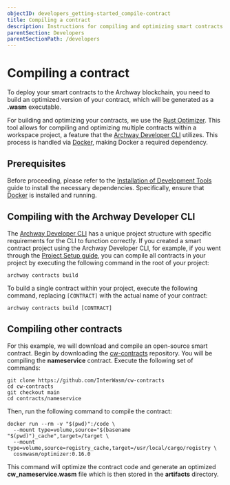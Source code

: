 ```yaml
---
objectID: developers_getting-started_compile-contract
title: Compiling a contract
description: Instructions for compiling and optimizing smart contracts to be deployed to the Archway network
parentSection: Developers
parentSectionPath: /developers
---
```


# Compiling a contract

To deploy your smart contracts to the Archway blockchain, you need to build an optimized version of your contract, which will be generated as a **.wasm** executable.

For building and optimizing your contracts, we use the [Rust Optimizer](https://github.com/CosmWasm/optimizer). This tool allows for compiling and optimizing multiple contracts within a workspace project, a feature that the [Archway Developer CLI](/developers/developer-tools/developer-cli) utilizes. This process is handled via [Docker](/developers/getting-started/install#docker), making Docker a required dependency.

## Prerequisites

Before proceeding, please refer to the [Installation of Development Tools](/developers/getting-started/install) guide to install the necessary dependencies. Specifically, ensure that [Docker](/developers/getting-started/install#docker) is installed and running.

## Compiling with the Archway Developer CLI

The [Archway Developer CLI](/developers/developer-tools/developer-cli) has a unique project structure with specific requirements for the CLI to function correctly. If you created a smart contract project using the Archway Developer CLI, for example, if you went through the [Project Setup guide](/developers/getting-started/setup), you can compile all contracts in your project by executing the following command in the root of your project:

```shell
archway contracts build
```

To build a single contract within your project, execute the following command, replacing `[CONTRACT]` with the actual name of your contract:

```shell
archway contracts build [CONTRACT]
```

## Compiling other contracts

For this example, we will download and compile an open-source smart contract. Begin by downloading the [cw-contracts](https://github.com/InterWasm/cw-contracts) repository. You will be compiling the **nameservice** contract. Execute the following set of commands:

```shell
git clone https://github.com/InterWasm/cw-contracts
cd cw-contracts
git checkout main
cd contracts/nameservice
```

Then, run the following command to compile the contract:

```shell
docker run --rm -v "$(pwd)":/code \
  --mount type=volume,source="$(basename "$(pwd)")_cache",target=/target \
  --mount type=volume,source=registry_cache,target=/usr/local/cargo/registry \
  cosmwasm/optimizer:0.16.0
```

This command will optimize the contract code and generate an optimized **cw_nameservice.wasm** file which is then stored in the **artifacts** directory.

